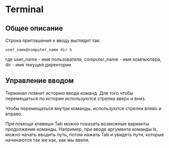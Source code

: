 # Terminal
## Общее описание
Строка приглашения к вводу выглядит так:
```
user_name@computer_name dir %
```
где user_name - имя пользователя, computer_name - имя компьютера, dir - имя текущей директории

## Управление вводом
Терминал помнит историю ввода команд. Для того чтобы перемещаться по истории используются стрелки вверх и вниз.

Чтобы перемещаться внутри команды, используются стрелки влево и вправо.

При помощи клавиши Tab можно показать возможные варианты продолжения команды. Например, при вводе аргумента команды ls, можно начать вводить путь, потом нажать Tab и увидеть пути, которые начинаются так же как, как мы ввели.
